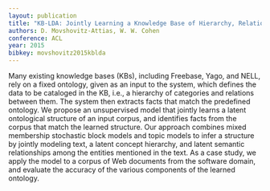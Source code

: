 ```yaml
---
layout: publication
title: "KB-LDA: Jointly Learning a Knowledge Base of Hierarchy, Relations, and Facts"
authors: D. Movshovitz-Attias, W. W. Cohen
conference: ACL
year: 2015
bibkey: movshovitz2015kblda
---
```

Many existing knowledge bases (KBs), including Freebase, Yago, and NELL, rely
on a fixed ontology, given as an input
to the system, which defines the data to
be cataloged in the KB, i.e., a hierarchy of categories and relations between
them. The system then extracts facts that
match the predefined ontology. We propose an unsupervised model that jointly
learns a latent ontological structure of an
input corpus, and identifies facts from the
corpus that match the learned structure.
Our approach combines mixed membership stochastic block models and topic
models to infer a structure by jointly modeling text, a latent concept hierarchy, and
latent semantic relationships among the
entities mentioned in the text. As a case
study, we apply the model to a corpus
of Web documents from the software domain, and evaluate the accuracy of the various components of the learned ontology.
